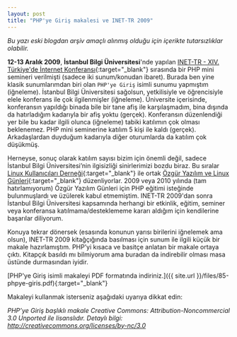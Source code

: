 ```yaml
---
layout: post
title: "PHP'ye Giriş makalesi ve INET-TR 2009"
---
```


<p class="message">
    <em>Bu yazı eski blogdan arşiv amaçlı alınmış olduğu için içerikte tutarsızlıklar olabilir.</em>
</p>

**12-13 Aralık 2009**, **İstanbul Bilgi Üniversitesi**'nde yapılan [INET-TR - XIV. Türkiye'de İnternet 
Konferansı](http://www.inet-tr.org.tr){:target="_blank"} sırasında bir PHP mini semineri verilmişti (sadece iki sunum/konudan ibaret). Burada ben yine 
klasik sunumlarımdan biri olan `PHP'ye Giriş` isimli sunumu yapmıştım (iğneleme). İstanbul Bilgi Üniversitesi 
sağolsun, yetkilisiyle ve öğrencisiyle elele konferans ile çok ilgilenmişler (iğneleme). Üniversite 
içerisinde, konferansın yapıldığı binada bile bir tane afiş ile karşılaşmadım, bina dışında da hatırladığım 
kadarıyla bir afiş yoktu (gerçek). Konferansın düzenlendiği yer bile bu kadar ilgili olunca (iğneleme) tabiki 
katılımın çok olması beklenemez. PHP mini seminerine katılım 5 kişi ile kaldı (gerçek). Arkadaşlardan 
duyduğum kadarıyla diğer oturumlarda da katılım çok düşükmüş.
<!--more-->
Herneyse, sonuç olarak katılım sayısı bizim için önemli değil, sadece İstanbul Bilgi Üniversitesi’nin 
ilgisizliği sinirlerimizi bozdu biraz. Bu sıralar [Linux Kullanıcıları Derneği](http://www.lkd.org.tr){:target="_blank"} ile 
ortak [Özgür Yazılım ve Linux Günleri](http://www.ozguryazilimgunleri.org.tr){:target="_blank"} düzenliyorlar. 2009 veya 2010 
yılında (tam hatırlamıyorum) Özgür Yazılım Günleri için PHP eğitimi isteğinde bulunmuşlardı ve üzülerek 
kabul etmemiştim. INET-TR 2009'dan sonra İstanbul Bilgi Üniversitesi kapsamında herhangi bir etkinlik, 
eğitim, seminer veya konferansa katılmama/desteklememe kararı aldığım için kendilerine başarılar diliyorum.

Konuya tekrar dönersek (esasında konunun yarısı birilerini iğnelemek ama olsun), INET-TR 2009 kitağçığında 
basılması için sunum ile ilgili küçük bir makale hazırlamıştım. PHP’yi kısaca ve basitçe anlatan bir makale 
ortaya çıktı. Kitapçık basıldı mı bilmiyorum ama buradan da indirebilir olması masa üstünde durmasından iyidir.

[PHP'ye Giriş isimli makaleyi PDF formatında indiriniz.]({{ site.url }}/files/85-phpye-giris.pdf){:target="_blank"}

Makaleyi kullanmak isterseniz aşağıdaki uyarıya dikkat edin:

<p class="message">
    <em>PHP’ye Giriş başlıklı makale Creative Commons: Attribution-Noncommercial 3.0 Unported ile lisanslıdır. 
    Detaylı bilgi: <a href="http://creativecommons.org/licenses/by-nc/3.0" target="_blank">http://creativecommons.org/licenses/by-nc/3.0</a></em>
</p>
